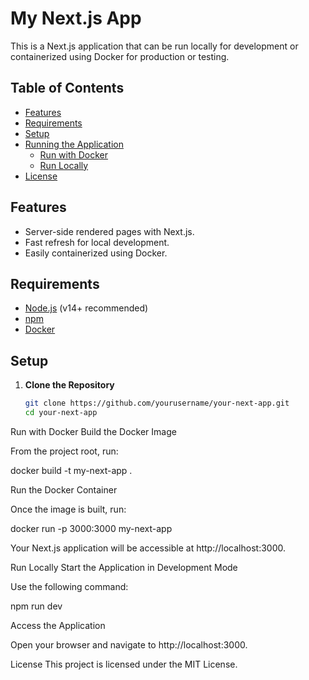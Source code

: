 # My Next.js App

This is a Next.js application that can be run locally for development or containerized using Docker for production or testing.

## Table of Contents

- [Features](#features)
- [Requirements](#requirements)
- [Setup](#setup)
- [Running the Application](#running-the-application)
  - [Run with Docker](#run-with-docker)
  - [Run Locally](#run-locally)
- [License](#license)

## Features

- Server-side rendered pages with Next.js.
- Fast refresh for local development.
- Easily containerized using Docker.

## Requirements

- [Node.js](https://nodejs.org/) (v14+ recommended)
- [npm](https://www.npmjs.com/)
- [Docker](https://www.docker.com/get-started)

## Setup

1. **Clone the Repository**

   ```bash
   git clone https://github.com/yourusername/your-next-app.git
   cd your-next-app


Run with Docker
Build the Docker Image

From the project root, run:

docker build -t my-next-app .


Run the Docker Container

Once the image is built, run:

docker run -p 3000:3000 my-next-app

Your Next.js application will be accessible at http://localhost:3000.

Run Locally
Start the Application in Development Mode

Use the following command:

npm run dev

Access the Application

Open your browser and navigate to http://localhost:3000.

License
This project is licensed under the MIT License.